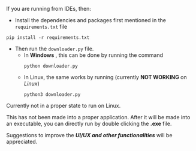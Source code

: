If you are running from IDEs, then:
- Install the dependencies and packages first mentioned in the ```requirements.txt``` file

```
pip install -r requirements.txt
```
- Then run the ```downloader.py``` file.
  - In **Windows** , this can be done by running the command
    ```
    python downloader.py
    ```
  - In Linux, the same works by running (currently **NOT WORKING** on _Linux_)
    ```
    python3 downloader.py
    ```

Currently not in a proper state to run on Linux.

This has not been made into a proper application.
After it will be made into an executable, you can directly run by double clicking the **.exe** file.

Suggestions to improve the **_UI/UX and other functionalities_** will be appreciated.
